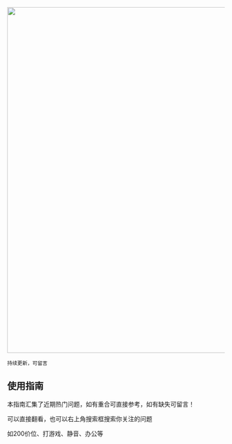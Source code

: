 <img src="/assets/image/00.png" width="800" />


<small>持续更新，可留言</small>  


## 使用指南

本指南汇集了近期热门问题，如有重合可直接参考，如有缺失可留言！

可以直接翻看，也可以右上角搜索框搜索你关注的问题

如200价位、打游戏、静音、办公等
